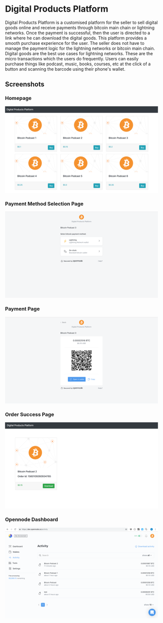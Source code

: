 # Digital Products Platform

Digital Products Platform is a customised platform for the seller to sell 
digital goods online and receive payments through bitcoin main chain or 
lightning networks. Once the payment is successful, then the user is 
directed to a link where he can download the digital goods. 
This platform provides a smooth purchase experience for the user. 
The seller does not have to manage the payment logic for the 
lightning networks or bitcoin main chain. Digital goods are the best use cases 
for lightning networks. These are the micro transactions which the users do 
frequently. Users can easily purchase things like podcast, music, books, 
courses, etc at the click of a button and scanning the barcode using 
their phone's wallet. 


## Screenshots
### Homepage
![](screenshots/digital_products_platform_home.jpg)

### Payment Method Selection Page
![](screenshots/opennode_payment_method_select_page.jpg)

### Payment Page
![](screenshots/opennode_payment_page.jpg)

### Order Success Page
![](screenshots/order_success_page.jpg)

### Opennode Dashboard
![](screenshots/opennode_dashboard.jpg)
